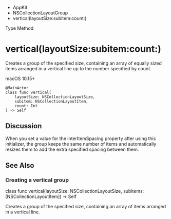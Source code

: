 

- AppKit
- NSCollectionLayoutGroup
-  vertical(layoutSize:subitem:count:) 

Type Method

# vertical(layoutSize:subitem:count:)

Creates a group of the specified size, containing an array of equally sized items arranged in a vertical line up to the number specified by count.

macOS 10.15+

``` source
@MainActor
class func vertical(
    layoutSize: NSCollectionLayoutSize,
    subitem: NSCollectionLayoutItem,
    count: Int
) -> Self
```

## Discussion

When you set a value for the interItemSpacing property after using this initializer, the group keeps the same number of items and automatically resizes them to add the extra specified spacing between them.

## See Also

### Creating a vertical group

class func vertical(layoutSize: NSCollectionLayoutSize, subitems: [NSCollectionLayoutItem]) -> Self

Creates a group of the specified size, containing an array of items arranged in a vertical line.

